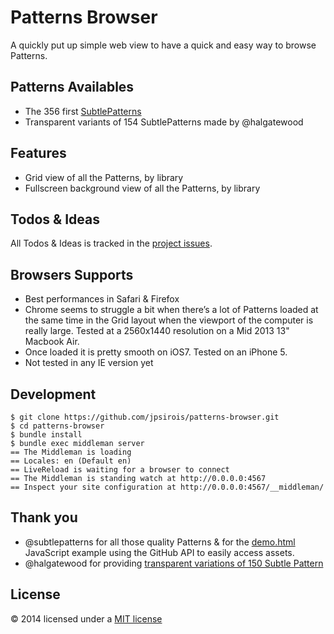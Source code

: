 # Patterns Browser

A quickly put up simple web view to have a quick and easy way to browse Patterns.

## Patterns Availables
* The 356 first [SubtlePatterns](http://subtlepatterns.com/)
* Transparent variants of 154 SubtlePatterns made by @halgatewood

## Features
* Grid view of all the Patterns, by library
* Fullscreen background view of all the Patterns, by library

## Todos & Ideas

All Todos & Ideas is tracked in the [project issues](https://github.com/jpsirois/patterns-browser/issues).

## Browsers Supports
* Best performances in Safari & Firefox
* Chrome seems to struggle a bit when there’s a lot of Patterns loaded at the same time in the Grid layout when the viewport of the computer is really large. Tested at a 2560x1440 resolution on a Mid 2013 13" Macbook Air.
* Once loaded it is pretty smooth on iOS7. Tested on an iPhone 5.
* Not tested in any IE version yet

## Development
```shell
$ git clone https://github.com/jpsirois/patterns-browser.git
$ cd patterns-browser
$ bundle install
$ bundle exec middleman server
== The Middleman is loading
== Locales: en (Default en)
== LiveReload is waiting for a browser to connect
== The Middleman is standing watch at http://0.0.0.0:4567
== Inspect your site configuration at http://0.0.0.0:4567/__middleman/
```

## Thank you
* @subtlepatterns for all those quality Patterns & for the [demo.html](https://github.com/subtlepatterns/SubtlePatterns/blob/gh-pages/demo.html) JavaScript example using the GitHub API to easily access assets.
* @halgatewood for providing [transparent variations of 150 Subtle Pattern](http://halgatewood.com/150-transparent-subtle-patterns/)

## License

© 2014 licensed under a [MIT license](http://jpsirois.mit-license.org/license.html)
